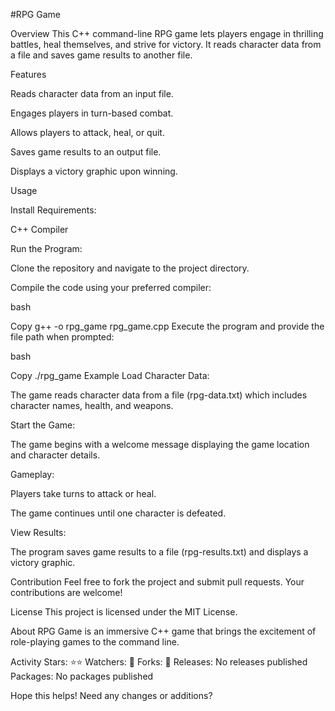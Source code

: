 #RPG Game

Overview This C++ command-line RPG game lets players engage in thrilling battles, heal themselves, and strive for victory. It reads character data from a file and saves game results to another file.

Features

Reads character data from an input file.

Engages players in turn-based combat.

Allows players to attack, heal, or quit.

Saves game results to an output file.

Displays a victory graphic upon winning.

Usage

Install Requirements:

C++ Compiler

Run the Program:

Clone the repository and navigate to the project directory.

Compile the code using your preferred compiler:

bash

Copy
g++ -o rpg_game rpg_game.cpp
Execute the program and provide the file path when prompted:

bash

Copy
./rpg_game
Example Load Character Data:

The game reads character data from a file (rpg-data.txt) which includes character names, health, and weapons.

Start the Game:

The game begins with a welcome message displaying the game location and character details.

Gameplay:

Players take turns to attack or heal.

The game continues until one character is defeated.

View Results:

The program saves game results to a file (rpg-results.txt) and displays a victory graphic.

Contribution Feel free to fork the project and submit pull requests. Your contributions are welcome!

License This project is licensed under the MIT License.

About RPG Game is an immersive C++ game that brings the excitement of role-playing games to the command line.

Activity Stars: ⭐⭐ Watchers: 👀 Forks: 🍴 Releases: No releases published Packages: No packages published

Hope this helps! Need any changes or additions?
